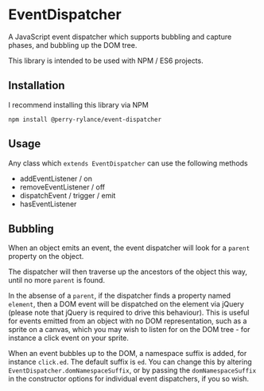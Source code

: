 # EventDispatcher
A JavaScript event dispatcher which supports bubbling and capture phases, and bubbling up the DOM tree.

This library is intended to be used with NPM / ES6 projects.

## Installation
I recommend installing this library via NPM

`npm install @perry-rylance/event-dispatcher`

## Usage
Any class which `extends EventDispatcher` can use the following methods

- addEventListener / on
- removeEventListener / off
- dispatchEvent / trigger / emit
- hasEventListener

## Bubbling
When an object emits an event, the event dispatcher will look for a `parent` property on the object.

The dispatcher will then traverse up the ancestors of the object this way, until no more `parent` is found.

In the absense of a `parent`, if the dispatcher finds a property named `element`, then a DOM event will be dispatched on the element via jQuery (please note that jQuery is required to drive this behaviour). This is useful for events emitted from an object with no DOM representation, such as a sprite on a canvas, which you may wish to listen for on the DOM tree - for instance a click event on your sprite.

When an event bubbles up to the DOM, a namespace suffix is added, for instance `click.ed`. The default suffix is `ed`. You can change this by altering `EventDispatcher.domNamespaceSuffix`, or by passing the `domNamespaceSuffix` in the constructor options for individual event dispatchers, if you so wish.